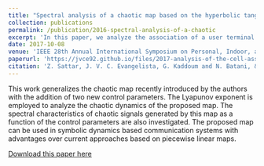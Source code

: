 ```yaml
---
title: "Spectral analysis of a chaotic map based on the hyperbolic tangent function"
collection: publications
permalink: /publication/2016-spectral-analysis-of-a-chaotic
excerpt: 'In this paper, we analyze the association of a user terminal in a two-tier network (i.e., macrocells and millimeter wave small cells). We assumed a decoupled wireless access where a user terminal has the liberty to choose different base stations (BSs) in uplink and downlink based on the received power and the channel quality. A practical blockage model where a human body is a blockage to millimeter wave (mmW) is considered. An in-depth simulation study is done to explore the effectiveness of decoupled wireless access in a crowded environment. In addition to that, a detailed analysis on the intuitiveness and the mathematical tractability of the blockage model used is also provided. In the end, few research questions on the efficacy of decoupled wireless access are raised in this paper.'
date: 2017-10-08
venue: 'IEEE 28th Annual International Symposium on Personal, Indoor, and Mobile Radio Communications (PIMRC)'
paperurl: 'https://jvce92.github.io/files/2017-analysis-of-the-cell-association.pdf'
citation: 'Z. Sattar, J. V. C. Evangelista, G. Kaddoum and N. Batani, &quot;Analysis of the cell association for decoupled wireless access in a two tier network,&quot; <i>2017 IEEE 28th Annual International Symposium on Personal, Indoor, and Mobile Radio Communications (PIMRC)</i>, Montreal, QC, 2017, pp. 1-6.'
---
```


This work generalizes the chaotic map recently introduced by the authors with the addition of two new control parameters. The Lyapunov exponent is employed to analyze the chaotic dynamics of the proposed map. The spectral characteristics of chaotic signals generated by this map as a function of the control parameters are also investigated. The proposed map can be used in symbolic dynamics based communication systems with advantages over current approaches based on piecewise linear maps.

[Download this paper here](https://jvce92.github.io/files/2017-analysis-of-the-cell-association.pdf)